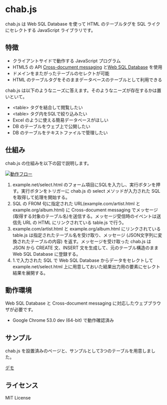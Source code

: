 # chab.js

chab.js は Web SQL Database を使って HTML のテーブルタグを SQL ライクにセレクトする JavaScript ライブラリです。

## 特徴

- クライアントサイドで動作する JavaScript プログラム
- HTML5 の API [Cross-document messaging](http://dev.w3.org/html5/postmsg/) と[Web SQL Database](http://dev.w3.org/html5/webdatabase/) を使用
- ドメインをまたがったテーブルのセレクトが可能
- HTML のテーブルタグをそのままデータベースのテーブルとして利用できる

chab.js は以下のようなニーズに答えます。そのようなニーズが存在するかは置いといて。

- &lt;table&gt; タグを結合して閲覧したい
- &lt;table&gt; タグ内をSQLで絞り込みたい
- Excel のように使える簡易データベースがほしい
- DB のテーブルをウェブ上で公開したい
- DB のテーブルをテキストファイルで管理したい

## 仕組み

chab.js の仕組みを以下の図で説明します。

[![動作フロー](https://hikarock.github.io/chab/img/overview.png)](https://hikarock.github.io/chab/img/overview.png)

1. example.net/select.html のフォーム項目にSQLを入力し、実行ボタンを押す。実行ボタンをトリガーに chab.js の select メソッドが入力された SQL を取得して処理を開始する。
2. SQL の FROM 句に指定された URL(example.com/artist.html と example.org/album.html) に Cross-document messaging でメッセージ(取得する対象のテーブル名)を送信する。メッセージ受信時のイベントは送信先 URL の HTML にリンクされている table.js で行う。
3. example.com/artist.html と example.org/album.html にリンクされている table.js は指定されたテーブル名を受け取り、メッセージ (JSON文字列に変換されたテーブルの内容) を返す。メッセージを受け取った chab.js は JSON から CREATE 文、INSERT 文を生成して、元のテーブル構造のまま Web SQL Database に登録する。
4. 1.で入力された SQL で Web SQL Database からデータをセレクトして example.net/select.html 上に用意しておいた結果出力用の要素にセレクト結果を展開する。

## 動作環境

Web SQL Database と Cross-document messaging に対応したウェブブラウザが必要です。

* Google Chrome 53.0 dev (64-bit) で動作確認済み

## サンプル

chab.js を設置済みのページと、サンプルとして3つのテーブルを用意しました。

[デモ](https://hikarock.github.io/chab/)

## ライセンス

MIT License

